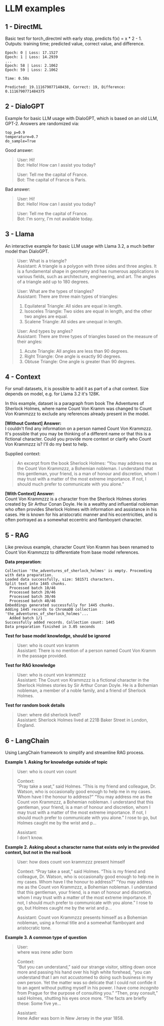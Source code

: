 # LLM examples

## 1 - DirectML
Basic test for torch_directml with early stop, predicts f(x) = x * 2 - 1. Outputs: training time; predicted value, correct value, and difference.

```
Epoch: 0 | Loss: 17.1527
Epoch: 1 | Loss: 14.2939
...
Epoch: 58 | Loss: 2.1062
Epoch: 59 | Loss: 2.1062

Time: 0.58s

Predicted: 19.111679077148438, Correct: 19, Difference: 0.1116790771484375
```

## 2 - DialoGPT
Example for basic LLM usage with DialoGPT, which is based on an old LLM, GPT-2. Answers are randomized via:
```
top_p=0.9
temperature=0.7
do_sample=True
```

Good answer:
> User: Hi!  
> Bot: Hello! How can I assist you today?
>
> User: Tell me the capital of France.  
> Bot: The capital of France is Paris.

Bad answer:
> User: Hi!  
> Bot: Hello! How can I assist you today?
> 
> User: Tell me the capital of France.  
> Bot: I'm sorry, I'm not available today.

## 3 - Llama
An interactive example for basic LLM usage with Llama 3.2, a much better model than DialoGPT.

> User:  What is a triangle?  
> Assistant: A triangle is a polygon with three sides and three angles. It is a fundamental shape in geometry and has numerous applications in various fields, such as architecture, engineering, and art. The angles of a triangle add up to 180 degrees.
> 
> User: What are the types of triangles?  
> Assistant: There are three main types of triangles:
> 1. Equilateral Triangle: All sides are equal in length.
> 2. Isosceles Triangle: Two sides are equal in length, and the other two angles are equal.
> 3. Scalene Triangle: All sides are unequal in length.
> 
> User: And types by angles?  
> Assistant: There are three types of triangles based on the measure of their angles:
> 1. Acute Triangle: All angles are less than 90 degrees.
> 2. Right Triangle: One angle is exactly 90 degrees.
> 3. Obtuse Triangle: One angle is greater than 90 degrees.

## 4 - Context
For small datasets, it is possible to add it as part of a chat context. Size depends on model, e.g. for Llama 3.2 it's 128K.

In this example, dataset is a paragraph from book The Adventures of Sherlock Holmes, where name Count Von Kramm was changed to Count Von Krammzzz to exclude any references already present in the model.

**[Without Context] Answer:**  
I couldn't find any information on a person named Count Von Krammzzz. It's possible that you may be thinking of a different name or that this is a fictional character. Could you provide more context or clarify who Count Von Krammzzz is? I'll do my best to help.

Supplied context:
> An excerpt from the book Sherlock Holmes: “You may address me as the Count Von Krammzzz, a Bohemian nobleman. I understand that this gentleman, your friend, is a man of honour and discretion, whom I may trust with a matter of the most extreme importance. If not, I should much prefer to communicate with you alone.”

**[With Context] Answer:**  
Count Von Krammzzz is a character from the Sherlock Holmes stories created by Sir Arthur Conan Doyle. He is a wealthy and influential nobleman who often provides Sherlock Holmes with information and assistance in his cases. He is known for his aristocratic manner and his eccentricities, and is often portrayed as a somewhat eccentric and flamboyant character.

## 5 - RAG
Like previous example, character Count Von Kramm has been renamed to Count Von Krammzzz to differentiate from base model references.

**Data preparation:**
```
Collection 'the_adventures_of_sherlock_holmes' is empty. Proceeding with data preparation.
Loaded data successfully, size: 581571 characters.
Split text into 1445 chunks.
  Processed batch 10/46
  Processed batch 20/46
  Processed batch 30/46
  Processed batch 40/46
Embeddings generated successfully for 1445 chunks.
Adding 1445 records to ChromaDB collection 'the_adventures_of_sherlock_holmes'...
  Added batch 1/1
Successfully added records. Collection count: 1445
Data preparation finished in 3.05 seconds
```

**Test for base model knowledge, should be ignored**

> User: who is count von kramm  
> Assistant: There is no mention of a person named Count Von Kramm in the passage provided.

**Test for RAG knowledge**

> User: who is count von krammzzz  
> Assistant: The Count von Krammzzz is a fictional character in the Sherlock Holmes stories by Sir Arthur Conan Doyle. He is a Bohemian nobleman, a member of a noble family, and a friend of Sherlock Holmes.

**Test for random book details**
> User: where did sherlock lived?  
> Assistant: Sherlock Holmes lived at 221B Baker Street in London, England.

## 6 - LangChain
Using LangChain framework to simplify and streamline RAG process.

**Example 1. Asking for knowledge outside of topic**
> User:
> who is count von count
> 
> Context:  
> “Pray take a seat,” said Holmes. “This is my friend and colleague, Dr. Watson, who is occasionally good enough to help me in my cases. Whom have I the honour to address?”  “You may address me as the Count von Krammzzz, a Bohemian nobleman. I understand that this gentleman, your friend, is a man of honour and discretion, whom I may trust with a matter of the most extreme importance. If not, I should much prefer to communicate with you alone.”  I rose to go, but Holmes caught me by the wrist and p...
> 
> Assistant:  
> I don't know.

**Example 2. Asking about a character name that exists only in the provided context, but not in the real book**
> User: 
> how does count von krammzzz present himself
> 
> Context:
> “Pray take a seat,” said Holmes. “This is my friend and colleague, Dr. Watson, who is occasionally good enough to help me in my cases. Whom have I the honour to address?”  “You may address me as the Count von Krammzzz, a Bohemian nobleman. I understand that this gentleman, your friend, is a man of honour and discretion, whom I may trust with a matter of the most extreme importance. If not, I should much prefer to communicate with you alone.”  I rose to go, but Holmes caught me by the wrist and p...
> 
> Assistant: 
> Count von Krammzzz presents himself as a Bohemian nobleman, using a formal title and a somewhat flamboyant and aristocratic tone.

**Example 3. A common type of question**
> User:  
> where was irene adler born
> 
> Context:  
> “But you can understand,” said our strange visitor, sitting down once more and passing his hand over his high white forehead, “you can understand that I am not accustomed to doing such business in my own person. Yet the matter was so delicate that I could not confide it to an agent without putting myself in his power. I have come _incognito_ from Prague for the purpose of consulting you.”  “Then, pray consult,” said Holmes, shutting his eyes once more.  “The facts are briefly these: Some five ye...
> 
> Assistant:  
> Irene Adler was born in New Jersey in the year 1858.
